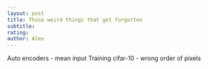 ```yaml
---
layout: post
title: Those weird things that get forgotten
subtitle: 
rating: 
author: Alex
---
```


Auto encoders - mean input
Training cifar-10 - wrong order of pixels
